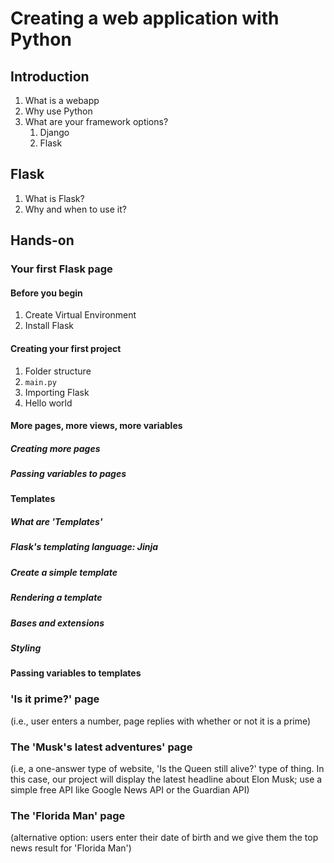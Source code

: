 # Creating a web application with Python

## Introduction
1. What is a webapp
2. Why use Python
3. What are your framework options?
   1. Django
   2. Flask

## Flask

1. What is Flask?
2. Why and when to use it?

## Hands-on

### Your first Flask page

#### Before you begin

1. Create Virtual Environment
2. Install Flask

#### Creating your first project

1. Folder structure
2. `main.py`
3. Importing Flask
4. Hello world

#### More pages, more views, more variables

##### Creating more pages

##### Passing variables to pages

#### Templates

##### What are 'Templates'

##### Flask's templating language: Jinja

##### Create a simple template

##### Rendering a template

##### Bases and extensions

##### Styling

#### Passing variables to templates

### 'Is it prime?' page
(i.e., user enters a number, page replies with whether or not it is a prime)

### The 'Musk's latest adventures' page
(i.e, a one-answer type of website, 'Is the Queen still alive?' type of thing. In this case, our project will display the latest headline about Elon Musk; use a simple free API like Google News API or the Guardian API)

### The 'Florida Man' page
(alternative option: users enter their date of birth and we give them the top news result for 'Florida Man')